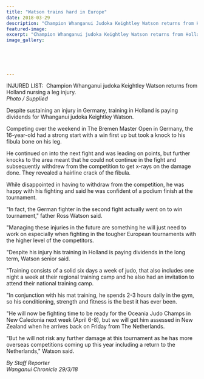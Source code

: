 ```yaml
---
title: "Watson trains hard in Europe"
date: 2018-03-29
description: "Champion Whanganui Judoka Keightley Watson returns from Holland nursing a leg injury..."
featured-image: 
excerpt: "Champion Whanganui judoka Keightley Watson returns from Holland nursing a leg injury."
image_gallery:
    
    
    
    
    
---
```


<p>INJURED LIST:&nbsp;&nbsp;<span>Champion Whanganui judoka Keightley Watson returns from Holland nursing a leg injury.</span><br /><em>Photo / Supplied</em></p>
<p class="element element-paragraph">Despite sustaining an injury in Germany, training in Holland is paying dividends for Whanganui judoka Keightley Watson.</p>
<p class="element element-paragraph">Competing over the weekend in The Bremen Master Open in Germany, the 16-year-old had a strong start with a win first up but took a knock to his fibula bone on his leg.</p>
<p class="element element-paragraph">He continued on into the next fight and was leading on points, but further knocks to the area meant that he could not continue in the fight and subsequently withdrew from the competition to get x-rays on the damage done. They revealed a hairline crack of the fibula.</p>
<p class="element element-paragraph">While disappointed in having to withdraw from the competition, he was happy with his fighting and said he was confident of a podium finish at the tournament.</p>
<p class="element element-paragraph">"In fact, the German fighter in the second fight actually went on to win tournament," father Ross Watson said.</p>
<p class="element element-paragraph">"Managing these injuries in the future are something he will just need to work on especially when fighting in the tougher European tournaments with the higher level of the competitors.</p>
<p class="element element-paragraph">"Despite his injury his training in Holland is paying dividends in the long term, Watson senior said.</p>
<p class="element element-paragraph">"Training consists of a solid six days a week of judo, that also includes one night a week at their regional training camp and he also had an invitation to attend their national training camp.</p>
<p class="element element-paragraph">"In conjunction with his mat training, he spends 2-3 hours daily in the gym, so his conditioning, strength and fitness is the best it has ever been.</p>
<p class="element element-paragraph">"He will now be fighting time to be ready for the Oceania Judo Champs in New Caledonia next week (April 6-8), but we will get him assessed in New Zealand when he arrives back on Friday from The Netherlands.</p>
<p class="element element-paragraph">"But he will not risk any further damage at this tournament as he has more overseas competitions coming up this year including a return to the Netherlands," Watson said.</p>
<p class="element element-paragraph"><em>By Staff Reporter </em><br /><em>Wanganui Chronicle 29/3/18</em></p>

